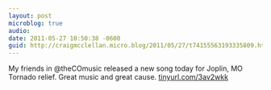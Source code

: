```yaml
---
layout: post
microblog: true
audio: 
date: 2011-05-27 10:50:38 -0600
guid: http://craigmcclellan.micro.blog/2011/05/27/t74155563193335809.html
---
```

My friends in @theCOmusic released a new song today for Joplin, MO Tornado relief. Great music and great cause.  [tinyurl.com/3av2wkk](http://tinyurl.com/3av2wkk)
